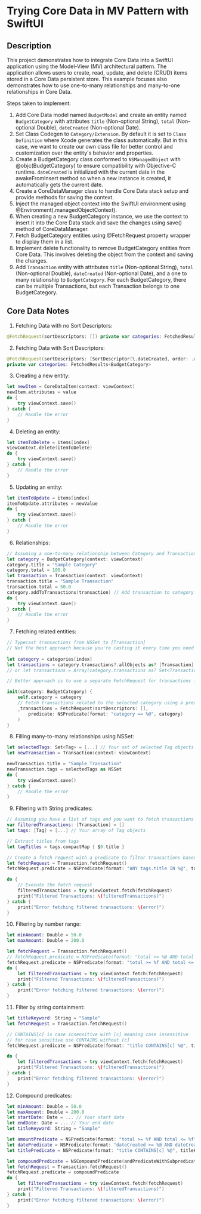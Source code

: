#  Trying Core Data in MV Pattern with SwiftUI

## Description
This project demonstrates how to integrate Core Data into a SwiftUI application using the Model-View (MV) architectural pattern. The application allows users to create, read, update, and delete (CRUD) items stored in a Core Data persistent store. This example focuses also demonstrates how to use one-to-many relationships and many-to-one relationships in Core Data.

Steps taken to implement:
1. Add Core Data model named `BudgetModel` and create an entity named `BudgetCategory` with attributes `title` (Non-optional String), `total` (Non-optional Double), `dateCreated` (Non-optional Date). 
2. Set Class Codegen to `Category/Extension`. By default it is set to `Class Definition` where Xcode generates the class automatically. But in this case, we want to create our own class file for better control and customization over the entity's behavior and properties.
3. Create a BudgetCategory class conformed to `NSManagedObject` with @objc(BudgetCategory) to ensure compatibility with Objective-C runtime. `dateCreated` is initialized with the current date in the awakeFromInsert method so when a new instance is created, it automatically gets the current date.
4. Create a CoreDataManager class to handle Core Data stack setup and provide methods for saving the context.
5. Inject the managed object context into the SwiftUI environment using @Environment(\.managedObjectContext). 
6. When creating a new BudgetCategory instance, we use the context to insert it into the Core Data stack and save the changes using save() method of CoreDataManager.
7. Fetch BudgetCategory entities using @FetchRequest property wrapper to display them in a list.
8. Implement delete functionality to remove BudgetCategory entities from Core Data. This involves deleting the object from the context and saving the changes.
9. Add `Transaction` entity with attributes `title` (Non-optional String), `total` (Non-optional Double), `dateCreated` (Non-optional Date), and a one to many relationship to `BudgetCategory`. For each BudgetCategory, there can be multiple Transactions, but each Transaction belongs to one BudgetCategory. 

## Core Data Notes

1. Fetching Data with no Sort Descriptors:
```swift
@FetchRequest(sortDescriptors: []) private var categories: FetchedResults<BudgetCategory>
```

2. Fetching Data with Sort Descriptors:
```swift
@FetchRequest(sortDescriptors: [SortDescriptor(\.dateCreated, order: .reverse)])
private var categories: FetchedResults<BudgetCategory>
```

3. Creating a new entity:
```swift
let newItem = CoreDataItem(context: viewContext)
newItem.attributes = value
do {
    try viewContext.save()
} catch {
    // Handle the error
}
```

4. Deleting an entity:
```swift
let itemToDelete = items[index]
viewContext.delete(itemToDelete)
do {
    try viewContext.save()
} catch {
    // Handle the error
}
```

5. Updating an entity:
```swift
let itemToUpdate = items[index]
itemToUpdate.attributes = newValue
do {
    try viewContext.save()
} catch {
    // Handle the error
}
```

6. Relationships:
```swift
// Assuming a one-to-many relationship between Category and Transaction
let category = BudgetCategory(context: viewContext)
category.title = "Sample Category"
category.total = 100.0
let transaction = Transaction(context: viewContext)
transaction.title = "Sample Transaction"
transaction.total = 50.0
category.addToTransactions(transaction) // Add transaction to category's transactions set
do {
    try viewContext.save()
} catch {
    // Handle the error
}
```

7. Fetching related entities:
```swift
// Typecast transactions from NSSet to [Transaction]
// Not the best approach because you're casting it every time you need to access transactions and changes to the transactions of a category won't be automatically reflected in the UI
 
let category = categories[index]
let transactions = category.transactions?.allObjects as? [Transaction] ?? []
// or let transactions = Array(category.transactions as? Set<Transaction> ?? [])

// Better approach is to use a separate FetchRequest for transactions filtered by the selected category

init(category: BudgetCategory) {
    self.category = category
    // Fetch transactions related to the selected category using a predicate and setting it to the FetchRequest using _transactions (_ is used to access the property wrapper directly and set its value, if we don't use _ we would be accessing the wrapped value)
    _transactions = FetchRequest(sortDescriptors: [],
        predicate: NSPredicate(format: "category == %@", category)
    )
}
```

8. Filling many-to-many relationships using NSSet:
```swift
let selectedTags: Set<Tag> = [...] // Your set of selected Tag objects 
let newTransaction = Transaction(context: viewContext)

newTransaction.title = "Sample Transaction"
newTransaction.tags = selectedTags as NSSet
do {
    try viewContext.save()
} catch {
    // Handle the error
}
```


9. Filtering with String predicates:
```swift
// Assuming you have a list of tags and you want to fetch transactions that have any of those tags
var filteredTransactions: [Transaction] = []
let tags: [Tag] = [...] // Your array of Tag objects

// Extract titles from tags
let tagTitles = tags.compactMap { $0.title }

// Create a fetch request with a predicate to filter transactions based on tag titles
let fetchRequest = Transaction.fetchRequest()
fetchRequest.predicate = NSPredicate(format: "ANY tags.title IN %@", tagTitles)

do {
    // Execute the fetch request
    filteredTransactions = try viewContext.fetch(fetchRequest)
    print("Filtered Transactions: \(filteredTransactions)")
} catch {
    print("Error fetching filtered transactions: \(error)")
}
```

10. Filtering by number range:
```swift
let minAmount: Double = 50.0
let maxAmount: Double = 200.0

let fetchRequest = Transaction.fetchRequest()
// fetchRequest.predicate = NSPredicate(format: "total >= %@ AND total <= %@", NSNumber(value: minAmount), NSNumber(value: maxAmount))
fetchRequest.predicate = NSPredicate(format: "total >= %f AND total <= %f", minAmount, maxAmount)
do {
    let filteredTransactions = try viewContext.fetch(fetchRequest)
    print("Filtered Transactions: \(filteredTransactions)")
} catch {
    print("Error fetching filtered transactions: \(error)")
}
```

11. Filter by string containment:
```swift
let titleKeyword: String = "Sample"
let fetchRequest = Transaction.fetchRequest()

// CONTAINS[c] is case insensitive with [c] meaning case insensitive
// for case sensitive use CONTAINS without [c]
fetchRequest.predicate = NSPredicate(format: "title CONTAINS[c] %@", titleKeyword)

do {
    let filteredTransactions = try viewContext.fetch(fetchRequest)
    print("Filtered Transactions: \(filteredTransactions)")
} catch {
    print("Error fetching filtered transactions: \(error)")
}
```

12. Compound predicates:
```swift
let minAmount: Double = 50.0
let maxAmount: Double = 200.0
let startDate: Date = ... // Your start date
let endDate: Date = ... // Your end date
let titleKeyword: String = "Sample"

let amountPredicate = NSPredicate(format: "total >= %f AND total <= %f", minAmount, maxAmount)
let datePredicate = NSPredicate(format: "dateCreated >= %@ AND dateCreated <= %@", startDate as NSDate, endDate as NSDate)
let titlePredicate = NSPredicate(format: "title CONTAINS[c] %@", titleKeyword)

let compoundPredicate = NSCompoundPredicate(andPredicateWithSubpredicates: [amountPredicate, datePredicate, titlePredicate])
let fetchRequest = Transaction.fetchRequest()
fetchRequest.predicate = compoundPredicate
do {
    let filteredTransactions = try viewContext.fetch(fetchRequest)
    print("Filtered Transactions: \(filteredTransactions)")
} catch {
    print("Error fetching filtered transactions: \(error)")
}
```
